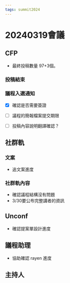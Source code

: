 ```yaml
---
tags: summit2024
---
```

# 20240319會議

## CFP 
- 最終投稿數量 97+3個。
### 投稿結束

### 議程入選通知

- [x] 確認是否需要簽證
- [ ] 議程的簡報檔案提交期限
- [ ] 投稿內容說明翻譯確認？


## 社群軌
### 文案
- 追文案進度

### 社群軌內容
- 確認議程結構沒有問題
- 3/30要公布完整講者的資訊


## Unconf
- 確認提案單設計進度

## 議程助理
- 協助確認 rayen 進度

## 主持人

